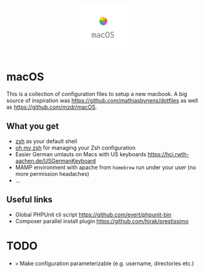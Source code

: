 <p align="center">
  <img src="./resources/macOS.png" width="128" height="128">
</p>

# macOS

This is a collection of configuration files to setup a new macbook. A big source of inspiration was 
https://github.com/mathiasbynens/dotfiles as well as https://github.com/mzdr/macOS.

## What you get

- [zsh] as your default shell
- [oh my zsh] for managing your Zsh configuration
- Easier German umlauts on Macs with US keyboards https://hci.rwth-aachen.de/USGermanKeyboard
- MAMP environment with apache from `homebrew` run under your user (no more permission headaches)
- …

## Useful links

- Global PHPUnit cli script https://github.com/evert/phpunit-bin
- Composer parallel install plugin https://github.com/hirak/prestissimo

# TODO

- 𐄂 Make configuration parameterizable (e.g. username, directories etc.)

[zsh]: http://www.zsh.org/
[oh my zsh]: https://ohmyz.sh/
